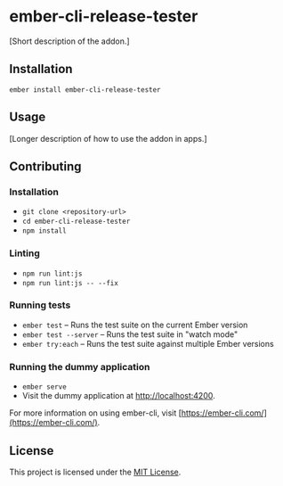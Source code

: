 ember-cli-release-tester
==============================================================================

[Short description of the addon.]

Installation
------------------------------------------------------------------------------

```
ember install ember-cli-release-tester
```


Usage
------------------------------------------------------------------------------

[Longer description of how to use the addon in apps.]


Contributing
------------------------------------------------------------------------------

### Installation

* `git clone <repository-url>`
* `cd ember-cli-release-tester`
* `npm install`

### Linting

* `npm run lint:js`
* `npm run lint:js -- --fix`

### Running tests

* `ember test` – Runs the test suite on the current Ember version
* `ember test --server` – Runs the test suite in "watch mode"
* `ember try:each` – Runs the test suite against multiple Ember versions

### Running the dummy application

* `ember serve`
* Visit the dummy application at [http://localhost:4200](http://localhost:4200).

For more information on using ember-cli, visit [https://ember-cli.com/](https://ember-cli.com/).

License
------------------------------------------------------------------------------

This project is licensed under the [MIT License](LICENSE.md).
